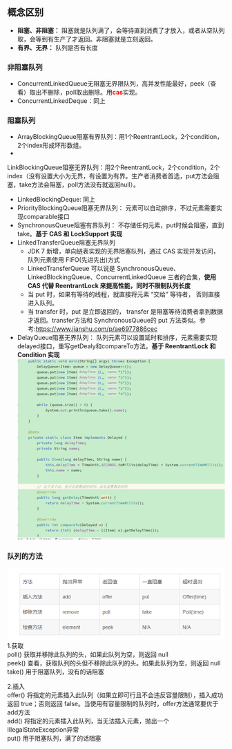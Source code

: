 ## 概念区别

- **阻塞、非阻塞：** 阻塞就是队列满了，会等待直到消费了才放入，或者从空队列取，会等到有生产了才返回。非阻塞就是立刻返回。
- **有界、无界：** 队列是否有长度

### 非阻塞队列

- ConcurrentLinkedQueue无阻塞无界限队列，高并发性能最好，peek（查看）取出不删除，poll取出删除。用<font color=red>**cas**</font>实现。
- ConcurrentLinkedDeque：同上

### 阻塞队列

- ArrayBlockingQueue阻塞有界队列：用1个ReentrantLock，2个condition，2个index形成环形数组。
-
LinkBlockingQueue阻塞无界队列：用2个ReentrantLock，2个condition，2个index（没有设置大小为无界，有设置为有界。生产者消费者首选，put方法会阻塞，take方法会阻塞，poll方法没有就返回null）。
- LinkedBlockingDeque: 同上
- PriorityBlockingQueue阻塞无界队列： 元素可以自动排序，不过元素需要实现comparable接口
- SynchronousQueue阻塞有界队列： 不存储任何元素，put时候会阻塞，直到take。**基于 CAS 和 LockSupport 实现**
- LinkedTransferQueue阻塞无界队列
    - JDK 7 新增，单向链表实现的无界阻塞队列，通过 CAS 实现并发访问，队列元素使用 FIFO(先进先出)方式
    - LinkedTransferQueue 可以说是 SynchronousQueue、LinkedBlockingQueue、ConcurrentLinkedQueue 三者的合集，**使用 CAS 代替
      ReentrantLock 来提高性能，同时不限制队列长度**
    - 当 put 时，如果有等待的线程，就直接将元素 “交给” 等待者， 否则直接进入队列。
    - 当 transfer 时，put 是立即返回的， transfer 是阻塞等待消费者拿到数据才返回。transfer方法和 SynchronousQueue的 put
      方法类似。参考:https://www.jianshu.com/p/ae6977886cec
- DelayQueue阻塞无界队列： 队列元素可以设置延时和排序，元素需要实现delayed接口，重写getDealy和compareTo方法。**基于 ReentrantLock 和 Condition 实现**
  ![](../resources/delayqueue.jpg)

### 队列的方法

![](../resources/queue.jpg)
1.获取  
poll()   获取并移除此队列的头，如果此队列为空，则返回 null  
peek()    查看，获取队列的头但不移除此队列的头。如果此队列为空，则返回 null  
take()     用于阻塞队列，没有的话阻塞

2.插入  
offer()  将指定的元素插入此队列（如果立即可行且不会违反容量限制），插入成功返回 true；否则返回 false。当使用有容量限制的队列时，offer方法通常要优于add方法  
add()    将指定的元素插入此队列，当无法插入元素，抛出一个 IllegalStateException异常    
put()     用于阻塞队列，满了的话阻塞  


